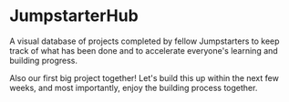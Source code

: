 # JumpstarterHub
A visual database of projects completed by fellow Jumpstarters to keep track of what has been done and to accelerate everyone's learning and building progress.

Also our first big project together! Let's build this up within the next few weeks, and most importantly, enjoy the building process together.

